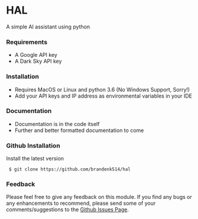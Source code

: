 # HAL
A simple AI assistant using python

### Requirements
  - A Google API key 
  - A Dark Sky API key

### Installation
  - Requires MacOS or Linux and python 3.6 (No Windows Support, Sorry!)
  - Add your API keys and IP address as environmental variables in your IDE
  
### Documentation
  - Documentation is in the code itself
  - Further and better formatted documentation to come
  
### Github Installation
Install the latest version
```
 $ git clone https://github.com/brandenk514/hal
```

### Feedback
Please feel free to give any feedback on this module. 
If you find any bugs or any enhancements to recommend, please send some of your comments/suggestions to the [Github Issues Page](https://github.com/brandenk514/hal/issues).
